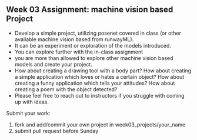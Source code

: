 ## Week 03 Assignment: machine vision based Project

* Develop a simple project, utilizing posenet covered in class (or other available machine vision based from runwayML).
* It can be an experiment or exploration of the models introduced.
* You can explore further with the in-class assignment
* you are more than allowed to explore other machine vision based models and create your project.
* How about creating a drawing tool with a body part?  How about creating a simple application which loves or hates a certain object? How about creating a funny application which tells your attitudes? How about creating a poem with the object detected?
* Please feel free to reach out to instructors if you struggle with coming up with ideas.

Submit your work:

1. fork and add/commit your own project in week03_projects/your_name
2. submit pull request before Sunday